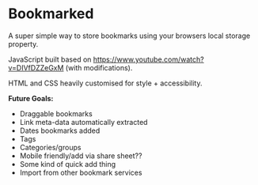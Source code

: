 # Bookmarked

A super simple way to store bookmarks using your browsers local storage property. 

JavaScript built based on https://www.youtube.com/watch?v=DIVfDZZeGxM (with modifications). 

HTML and CSS heavily customised for style + accessibility. 

**Future Goals:**
- Draggable bookmarks
- Link meta-data automatically extracted
- Dates bookmarks added
- Tags
- Categories/groups
- Mobile friendly/add via share sheet??
- Some kind of quick add thing
- Import from other bookmark services
